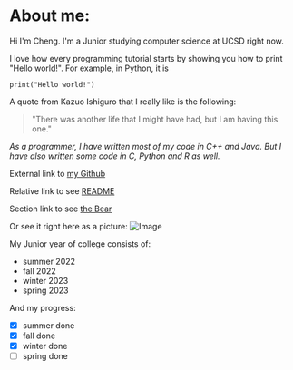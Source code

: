 # About me:
Hi I'm Cheng. I'm a Junior studying computer science at UCSD right now.



I love how every programming tutorial starts by showing you how to print "Hello world!". For example, in Python, it is
```
print("Hello world!")
```

A quote from Kazuo Ishiguro that I really like is the following:
>"There was another life that I might have had, but I am having this one."


_As a programmer, I have written most of my code in C++ and Java. But I have also written some code in C, Python and R as well._

External link to [my Github](https://github.com/Chengqianc)

Relative link to see [README](README.md)

Section link to see [the Bear](https://github.com/Chengqianc/cse15l-lab-reports/blob/main/index.md#heading-5)

Or see it right here as a picture:
![Image](https://upload.wikimedia.org/wikipedia/commons/thumb/0/06/Tim_Hawkinsons_Bear_%288278974671%29.jpg/2560px-Tim_Hawkinsons_Bear_%288278974671%29.jpg)

My Junior year of college consists of:
- summer 2022
- fall 2022
- winter 2023
- spring 2023

And my progress:
- [x] summer done
- [x] fall done
- [x] winter done
- [ ] spring done